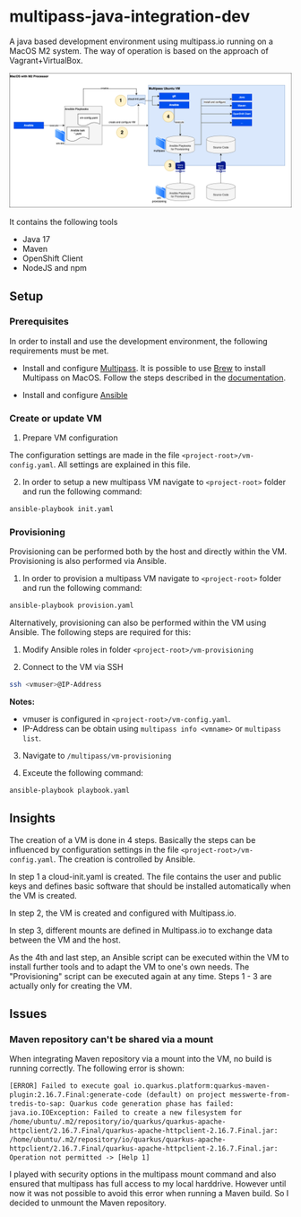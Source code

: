 # multipass-java-integration-dev
A java based development environment using multipass.io running on a MacOS M2 system. The way of operation is based on the approach of Vagrant+VirtualBox.

![](./assets/multipass-macos-setup.png)

It contains the following tools

- Java 17 
- Maven
- OpenShift Client
- NodeJS and npm

## Setup

### Prerequisites

In order to install and use the development environment, the following requirements must be met.

- Install and configure [Multipass](https://multipass.run/). It is possible to use [Brew](https://brew.sh/) to install Multipass on MacOS. Follow the steps described in the [documentation](https://multipass.run/docs/installing-on-macos).

- Install and configure [Ansible](https://www.ansible.com/)


### Create or update VM

1. Prepare VM configuration

The configuration settings are made in the file ```<project-root>/vm-config.yaml```. All settings are explained in this file.


2. In order to setup a new multipass VM navigate to ```<project-root>``` folder and run the following command:

```bash
ansible-playbook init.yaml
```


### Provisioning

Provisioning can be performed both by the host and directly within the VM. Provisioning is also performed via Ansible.

1. In order to provision a multipass VM navigate to ```<project-root>``` folder and run the following command:

```bash
ansible-playbook provision.yaml
```

Alternatively, provisioning can also be performed within the VM using Ansible. The following steps are required for this:

1. Modify Ansible roles in folder ```<project-root>/vm-provisioning```

2. Connect to the VM via SSH

```bash
ssh <vmuser>@IP-Address
``` 

**Notes:**  
- vmuser is configured in ```<project-root>/vm-config.yaml```.
- IP-Address can be obtain using ```multipass info <vmname>``` or ```multipass list```.

3. Navigate to ```/multipass/vm-provisioning```

4. Exceute the following command:

```bash
ansible-playbook playbook.yaml
```

## Insights

The creation of a VM is done in 4 steps. Basically the steps can be influenced by configuration settings in the file ```<project-root>/vm-config.yaml```. The creation is controlled by Ansible.

In step 1 a cloud-init.yaml is created. The file contains the user and public keys and defines basic software that should be installed automatically when the VM is created.

In step 2, the VM is created and configured with Multipass.io.

In step 3, different mounts are defined in Multipass.io to exchange data between the VM and the host.

As the 4th and last step, an Ansible script can be executed within the VM to install further tools and to adapt the VM to one's own needs. The "Provisioning" script can be executed again at any time. Steps 1 - 3 are actually only for creating the VM.


## Issues

### Maven repository can't be shared via a mount

When integrating Maven repository via a mount into the VM, no build is running correctly. The following error is shown:

```
[ERROR] Failed to execute goal io.quarkus.platform:quarkus-maven-plugin:2.16.7.Final:generate-code (default) on project messwerte-from-tredis-to-sap: Quarkus code generation phase has failed: java.io.IOException: Failed to create a new filesystem for /home/ubuntu/.m2/repository/io/quarkus/quarkus-apache-httpclient/2.16.7.Final/quarkus-apache-httpclient-2.16.7.Final.jar: /home/ubuntu/.m2/repository/io/quarkus/quarkus-apache-httpclient/2.16.7.Final/quarkus-apache-httpclient-2.16.7.Final.jar: Operation not permitted -> [Help 1]
```

I played with security options in the multipass mount command and also ensured that multipass has full access to my local harddrive. However until now it was not possible to avoid this error when running a Maven build. So I decided to unmount the Maven repository.




